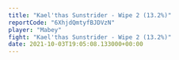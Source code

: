 ```yaml
---
title: "Kael'thas Sunstrider - Wipe 2 (13.2%)"
reportCode: "6XhjdQmtyfBJDVzN"
player: "Mabey"
fight: "Kael'thas Sunstrider - Wipe 2 (13.2%)"
date: 2021-10-03T19:05:08.133000+00:00
---
```

